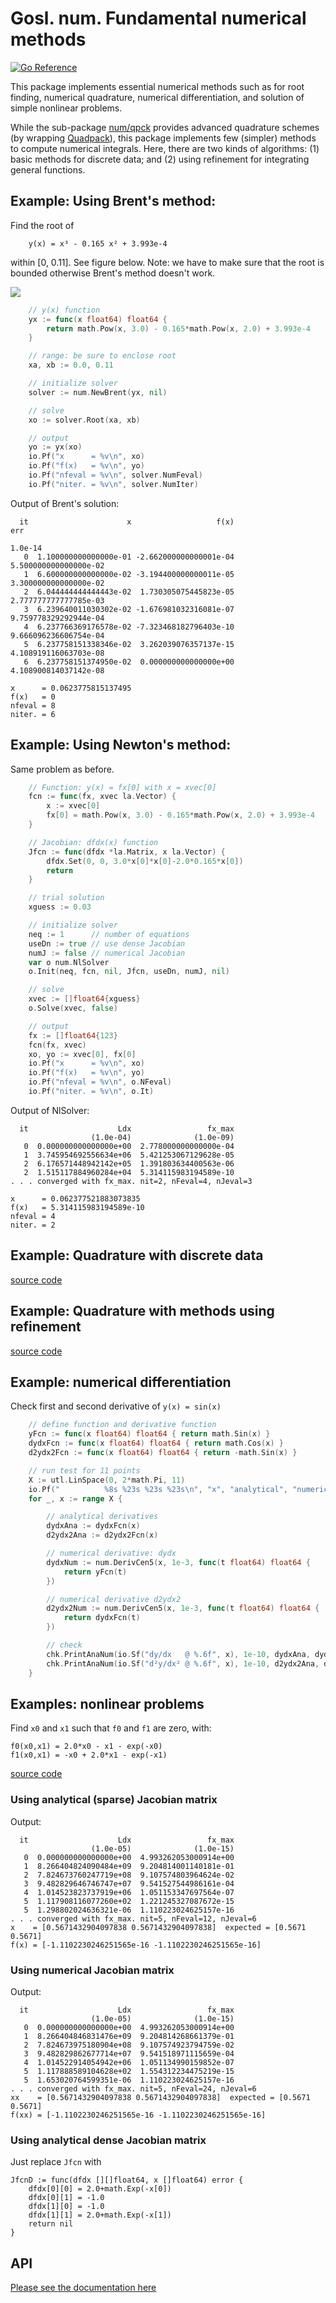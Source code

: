 # Gosl. num. Fundamental numerical methods

[![Go Reference](https://pkg.go.dev/badge/github.com/cpmech/gosl/num.svg)](https://pkg.go.dev/github.com/cpmech/gosl/num)

This package implements essential numerical methods such as for root finding, numerical quadrature,
numerical differentiation, and solution of simple nonlinear problems.

While the sub-package [num/qpck](https://github.com/cpmech/gosl/tree/master/num/qpck) provides
advanced quadrature schemes (by wrapping [Quadpack](http://www.netlib.org/quadpack/)), this package
implements few (simpler) methods to compute numerical integrals. Here, there are two kinds of
algorithms: (1) basic methods for discrete data; and (2) using refinement for integrating general
functions.

## Example: Using Brent's method:

Find the root of

```
    y(x) = x³ - 0.165 x² + 3.993e-4
```

within [0, 0.11]. See figure below. Note: we have to make sure that the root is bounded otherwise Brent's method doesn't work. 

![](data/num_brent01.png)

```go
	// y(x) function
	yx := func(x float64) float64 {
		return math.Pow(x, 3.0) - 0.165*math.Pow(x, 2.0) + 3.993e-4
	}

	// range: be sure to enclose root
	xa, xb := 0.0, 0.11

	// initialize solver
	solver := num.NewBrent(yx, nil)

	// solve
	xo := solver.Root(xa, xb)

	// output
	yo := yx(xo)
	io.Pf("x      = %v\n", xo)
	io.Pf("f(x)   = %v\n", yo)
	io.Pf("nfeval = %v\n", solver.NumFeval)
	io.Pf("niter. = %v\n", solver.NumIter)
```

Output of Brent's solution:

```
  it                      x                   f(x)                    err
                                                                  1.0e-14
   0  1.100000000000000e-01 -2.662000000000001e-04  5.500000000000000e-02
   1  6.600000000000000e-02 -3.194400000000011e-05  3.300000000000000e-02
   2  6.044444444444443e-02  1.730305075445823e-05  2.777777777777785e-03
   3  6.239640011030302e-02 -1.676981032316081e-07  9.759778329292944e-04
   4  6.237766369176578e-02 -7.323468182796403e-10  9.666096236606754e-04
   5  6.237758151338346e-02  3.262039076357137e-15  4.108919116063703e-08
   6  6.237758151374950e-02  0.000000000000000e+00  4.108900814037142e-08

x      = 0.0623775815137495
f(x)   = 0
nfeval = 8
niter. = 6
```

## Example: Using Newton's method:

Same problem as before.

```go
	// Function: y(x) = fx[0] with x = xvec[0]
	fcn := func(fx, xvec la.Vector) {
		x := xvec[0]
		fx[0] = math.Pow(x, 3.0) - 0.165*math.Pow(x, 2.0) + 3.993e-4
	}

	// Jacobian: dfdx(x) function
	Jfcn := func(dfdx *la.Matrix, x la.Vector) {
		dfdx.Set(0, 0, 3.0*x[0]*x[0]-2.0*0.165*x[0])
		return
	}

	// trial solution
	xguess := 0.03

	// initialize solver
	neq := 1      // number of equations
	useDn := true // use dense Jacobian
	numJ := false // numerical Jacobian
	var o num.NlSolver
	o.Init(neq, fcn, nil, Jfcn, useDn, numJ, nil)

	// solve
	xvec := []float64{xguess}
	o.Solve(xvec, false)

	// output
	fx := []float64{123}
	fcn(fx, xvec)
	xo, yo := xvec[0], fx[0]
	io.Pf("x      = %v\n", xo)
	io.Pf("f(x)   = %v\n", yo)
	io.Pf("nfeval = %v\n", o.NFeval)
	io.Pf("niter. = %v\n", o.It)
```

Output of NlSolver:

```
  it                    Ldx                 fx_max
                  (1.0e-04)              (1.0e-09)
   0  0.000000000000000e+00  2.778000000000000e-04
   1  3.745954692556634e+06  5.421253067129628e-05
   2  6.176571448942142e+05  1.391803634400563e-06
   2  1.515117884960284e+04  5.314115983194589e-10
. . . converged with fx_max. nit=2, nFeval=4, nJeval=3

x      = 0.062377521883073835
f(x)   = 5.314115983194589e-10
nfeval = 4
niter. = 2
```

## Example: Quadrature with discrete data

[source code](t_quadDisc_test.go)

## Example: Quadrature with methods using refinement

[source code](t_quadElem_test.go)

## Example: numerical differentiation

Check first and second derivative of `y(x) = sin(x)`

```go
	// define function and derivative function
	yFcn := func(x float64) float64 { return math.Sin(x) }
	dydxFcn := func(x float64) float64 { return math.Cos(x) }
	d2ydx2Fcn := func(x float64) float64 { return -math.Sin(x) }

	// run test for 11 points
	X := utl.LinSpace(0, 2*math.Pi, 11)
	io.Pf("          %8s %23s %23s %23s\n", "x", "analytical", "numerical", "error")
	for _, x := range X {

		// analytical derivatives
		dydxAna := dydxFcn(x)
		d2ydx2Ana := d2ydx2Fcn(x)

		// numerical derivative: dydx
		dydxNum := num.DerivCen5(x, 1e-3, func(t float64) float64 {
			return yFcn(t)
		})

		// numerical derivative d2ydx2
		d2ydx2Num := num.DerivCen5(x, 1e-3, func(t float64) float64 {
			return dydxFcn(t)
		})

		// check
		chk.PrintAnaNum(io.Sf("dy/dx   @ %.6f", x), 1e-10, dydxAna, dydxNum, true)
		chk.PrintAnaNum(io.Sf("d²y/dx² @ %.6f", x), 1e-10, d2ydx2Ana, d2ydx2Num, true)
	}
```

## Examples: nonlinear problems

Find `x0` and `x1` such that `f0` and `f1` are zero, with:

```
f0(x0,x1) = 2.0*x0 - x1 - exp(-x0)
f1(x0,x1) = -x0 + 2.0*x1 - exp(-x1)
```

[source code](t_nlsolver_test.go)

### Using analytical (sparse) Jacobian matrix

Output:

```
  it                    Ldx                 fx_max
                  (1.0e-05)              (1.0e-15)
   0  0.000000000000000e+00  4.993262053000914e+00
   1  8.266404824090484e+09  9.204814001140181e-01
   2  7.824673760247719e+08  9.107574803964624e-02
   3  9.482829646746747e+07  9.541527544986161e-04
   4  1.014523823737919e+06  1.051153347697564e-07
   5  1.117908116077260e+02  1.221245327087672e-15
   5  1.298802024636321e-06  1.110223024625157e-16
. . . converged with fx_max. nit=5, nFeval=12, nJeval=6
x    = [0.5671432904097838 0.5671432904097838]  expected = [0.5671 0.5671]
f(x) = [-1.1102230246251565e-16 -1.1102230246251565e-16]
```

### Using numerical Jacobian matrix

Output:

```
  it                    Ldx                 fx_max
                  (1.0e-05)              (1.0e-15)
   0  0.000000000000000e+00  4.993262053000914e+00
   1  8.266404846831476e+09  9.204814268661379e-01
   2  7.824673975180904e+08  9.107574923794759e-02
   3  9.482829862677714e+07  9.541518971115659e-04
   4  1.014522914054942e+06  1.051134990159852e-07
   5  1.117888589104628e+02  1.554312234475219e-15
   5  1.653020764599351e-06  1.110223024625157e-16
. . . converged with fx_max. nit=5, nFeval=24, nJeval=6
xx    = [0.5671432904097838 0.5671432904097838]  expected = [0.5671 0.5671]
f(xx) = [-1.1102230246251565e-16 -1.1102230246251565e-16]
```

### Using analytical dense Jacobian matrix

Just replace `Jfcn` with

```
JfcnD := func(dfdx [][]float64, x []float64) error {
    dfdx[0][0] = 2.0+math.Exp(-x[0])
    dfdx[0][1] = -1.0
    dfdx[1][0] = -1.0
    dfdx[1][1] = 2.0+math.Exp(-x[1])
    return nil
}
```

## API

[Please see the documentation here](https://pkg.go.dev/github.com/cpmech/gosl/num)
